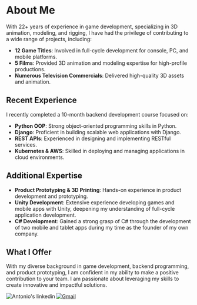 # About Me

With 22+ years of experience in game development, specializing in 3D animation, modeling, and rigging, I have had the privilege of contributing to a wide range of projects, including:

- **12 Game Titles**: Involved in full-cycle development for console, PC, and mobile platforms.
- **5 Films**: Provided 3D animation and modeling expertise for high-profile productions.
- **Numerous Television Commercials**: Delivered high-quality 3D assets and animation.

## Recent Experience

I recently completed a 10-month backend development course focused on:

- **Python OOP**: Strong object-oriented programming skills in Python.
- **Django**: Proficient in building scalable web applications with Django.
- **REST APIs**: Experienced in designing and implementing RESTful services.
- **Kubernetes & AWS**: Skilled in deploying and managing applications in cloud environments.

## Additional Expertise

- **Product Prototyping & 3D Printing**: Hands-on experience in product development and prototyping.
- **Unity Development**: Extensive experience developing games and mobile apps with Unity, deepening my understanding of full-cycle application development.
- **C# Development**: Gained a strong grasp of C# through the development of two mobile and tablet apps during my time as the founder of my own company.

## What I Offer

With my diverse background in game development, backend programming, and product prototyping, I am confident in my ability to make a positive contribution to your team. I am passionate about leveraging my skills to create innovative and impactful solutions.
<p>
  <a href="linkedin.com/in/antonio-flores-guerrero-779049250/" target="_blank">
    <img align="left" alt="Antonio's linkedin" src="https://img.shields.io/badge/linkedin-%230077B5.svg?style=for-the-badge&logo=linkedin&logoColor=white"/>
  </a>
    <a href="mailto:k.mokshaflores@gmail.com">
      <img alt="Gmail" src="https://img.shields.io/badge/Gmail-EA4335?logo=gmail&logoColor=white&style=for-the-badge" />
  </a>
</p>
